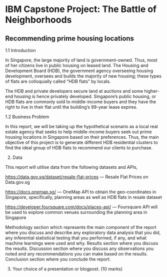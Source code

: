 # IBM Capstone Project: The Battle of Neighborhoods
## Recommending prime housing locations


1.1 Introduction

In Singapore, the large majority of land is government-owned. Thus, most of her citizens live in public housing on leased land. The Housing and Development Board (HDB), the government agency overseeing housing development, oversees and builds the majority of new housing; these types of flats are colloquially called “HDB flats” by locals.

The HDB and private developers secure land at auctions and some higher-end housing is hence privately developed. Singapore’s public housing, or HDB flats are commonly sold to middle-income buyers and they have the right to live in their flat until the building’s 99-year lease expires. 

1.2 Business Problem

In this report, we will be taking up the hypothetical scenario as a local real estate agency that seeks to help middle-income buyers seek out prime housing locations in Singapore based on their preferences. Thus, the main objective of this project is to generate different HDB residential clusters to find the ideal group of HDB flats to recommend our clients to purchase.

2. Data

This report will utilise data from the following datasets and APIs,

https://data.gov.sg/dataset/resale-flat-prices — Resale Flat Prices on Data.gov.sg 

https://docs.onemap.sg/ — OneMap API to obtain the geo-coordinates in Singapore, specifically, planning areas as well as HDB flats in resale dataset

https://developer.foursquare.com/docs/places-api/ — Foursquare API will be used to explore common venues surrounding the planning area in Singapore




Methodology section which represents the main component of the report where you discuss and describe any exploratory data analysis that you did, any inferential statistical testing that you performed, if any, and what machine learnings were used and why.
Results section where you discuss the results.
Discussion section where you discuss any observations you noted and any recommendations you can make based on the results.
Conclusion section where you conclude the report.

3. Your choice of a presentation or blogpost. (10 marks)

